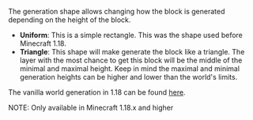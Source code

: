 The generation shape allows changing how the block is generated depending on the height of the block.
* **Uniform**: This is a simple rectangle. This was the shape used before Minecraft 1.18.
* **Triangle**: This shape will make generate the block like a triangle. The layer with the most chance 
  to get this block will be the middle of the minimal and maximal height. Keep in mind the maximal and minimal 
  generation heights can be higher and lower than the world's limits.

The vanilla world generation in 1.18 can be found [here](https://static.wikia.nocookie.net/minecraft_gamepedia/images/e/e3/1-18-ore-distribution.jpg/revision/latest/scale-to-width-down/1000?cb=20211130163210).

NOTE: Only available in Minecraft 1.18.x and higher